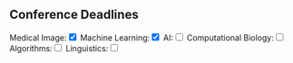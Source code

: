  <div id="wrap">

<article style="text-align:left;">

<div id="surround">

# Conference Deadlines

Medical Image:<input type="checkbox" id="Medical Image" onclick="" checked=""> Machine Learning:<input type="checkbox" id="Machine Learning" onclick="" checked=""> AI:<input type="checkbox" id="AI" onclick=""> Computational Biology:<input type="checkbox" id="Computational Biology" onclick=""> Algorithms:<input type="checkbox" id="Algorithms" onclick=""> Linguistics:<input type="checkbox" id="Linguistics" onclick="">  

</div>

</article>

</div>
